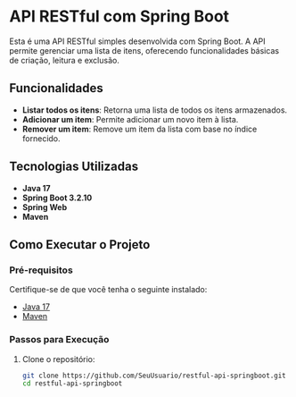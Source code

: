# API RESTful com Spring Boot

Esta é uma API RESTful simples desenvolvida com Spring Boot. A API permite gerenciar uma lista de itens, oferecendo funcionalidades básicas de criação, leitura e exclusão.

## Funcionalidades

- **Listar todos os itens**: Retorna uma lista de todos os itens armazenados.
- **Adicionar um item**: Permite adicionar um novo item à lista.
- **Remover um item**: Remove um item da lista com base no índice fornecido.

## Tecnologias Utilizadas

- **Java 17**
- **Spring Boot 3.2.10**
- **Spring Web**
- **Maven**

## Como Executar o Projeto

### Pré-requisitos

Certifique-se de que você tenha o seguinte instalado:

- [Java 17](https://www.oracle.com/java/technologies/javase-jdk17-downloads.html)
- [Maven](https://maven.apache.org/download.cgi)

### Passos para Execução

1. Clone o repositório:

   ```bash
   git clone https://github.com/SeuUsuario/restful-api-springboot.git
   cd restful-api-springboot
